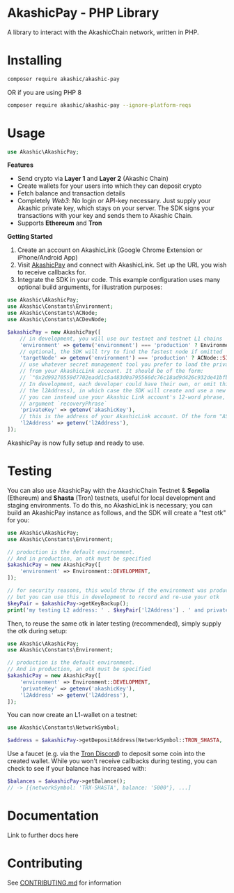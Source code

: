 # AkashicPay - PHP Library

A library to interact with the AkashicChain network, written in PHP.

# Installing

```bash
composer require akashic/akashic-pay
```

OR if you are using PHP 8

```bash
composer require akashic/akashic-pay --ignore-platform-reqs
```

# Usage

```php
use Akashic\AkashicPay;
```

**Features**

- Send crypto via **Layer 1** and **Layer 2** (Akashic Chain)
- Create wallets for your users into which they can deposit crypto
- Fetch balance and transaction details
- Completely _Web3_: No login or API-key necessary. Just supply your Akashic
  private key, which stays on your server. The SDK signs your transactions with your key and sends them to Akashic Chain.
- Supports **Ethereum** and **Tron**

**Getting Started**

1. Create an account on AkashicLink (Google Chrome Extension or iPhone/Android
   App)
2. Visit [AkashicPay](https://www.akashicpay.com) and connect with AkashicLink.
   Set up the URL you wish to receive callbacks for.
3. Integrate the SDK in your code. This example configuration uses many optional build arguments, for illustration purposes:

```php
use Akashic\AkashicPay;
use Akashic\Constants\Environment;
use Akashic\Constants\ACNode;
use Akashic\Constants\ACDevNode;

$akashicPay = new AkashicPay([
    // in development, you will use our testnet and testnet L1 chains
    'environment' => getenv('environment') === 'production' ? Environment::PRODUCTION : Environment::DEVELOPMENT,
    // optional, the SDK will try to find the fastest node if omitted
    'targetNode' => getenv('environment') === 'production' ? ACNode::SINGAPORE_DAI : ACDevNode::SINGAPORE_1,
    // use whatever secret management tool you prefer to load the private key
    // from your AkashicLink account. It should be of the form:
    // `"0x2d99270559d7702eadd1c5a483d0a795566dc76c18ad9d426c932de41bfb78b7"`
    // In development, each developer could have their own, or omit this (and
    // the l2Address), in which case the SDK will create and use a new pair.
    // you can instead use your Akashic Link account's 12-word phrase, using the
    // argument `recoveryPhrase`
    'privateKey' => getenv('akashicKey'),
    // this is the address of your AkashicLink account. Of the form "AS1234..."
    'l2Address' => getenv('l2Address'),
]);
```

AkashicPay is now fully setup and ready to use.

# Testing

You can also use AkashicPay with the AkashicChain Testnet & **Sepolia**
(Ethereum) and **Shasta** (Tron) testnets, useful for local development and
staging environments.
To do this, no AkashicLink is necessary; you can build an AkashicPay instance as follows, and the SDK will create a "test otk" for you:

```php
use Akashic\AkashicPay;
use Akashic\Constants\Environment;

// production is the default environment.
// And in production, an otk must be specified
$akashicPay = new AkashicPay([
    'environment' => Environment::DEVELOPMENT,
]);

// for security reasons, this would throw if the environment was production
// but you can use this in development to record and re-use your otk
$keyPair = $akashicPay->getKeyBackup();
print('my testing L2 address: ' . $keyPair['l2Address'] . ' and private key: ' . $keyPair['privateKey']);

```

Then, to reuse the same otk in later testing (recommended), simply supply the otk during setup:

```php
use Akashic\AkashicPay;
use Akashic\Constants\Environment;

// production is the default environment.
// And in production, an otk must be specified
$akashicPay = new AkashicPay([
    'environment' => Environment::DEVELOPMENT,
    'privateKey' => getenv('akashicKey'),
    'l2Address' => getenv('l2Address'),
]);

```

You can now create an L1-wallet on a testnet:

```php
use Akashic\Constants\NetworkSymbol;

$address = $akashicPay->getDepositAddress(NetworkSymbol::TRON_SHASTA, 'EndUser123');

```

Use a faucet (e.g. via the [Tron Discord](https://discord.com/invite/nSBF64yb5U)) to deposit some coin into the created wallet.
While you won't receive callbacks during testing, you can check to see if your balance has increased with:

```php
$balances = $akashicPay->getBalance();
// -> [{networkSymbol: 'TRX-SHASTA', balance: '5000'}, ...]
```

# Documentation

Link to further docs here

# Contributing

See [CONTRIBUTING.md](./CONTRIBUTING.md) for information
